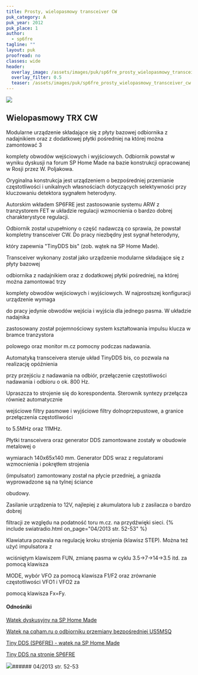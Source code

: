 ```yaml
---
title: Prosty, wielopasmowy transceiver CW
puk_category: A
puk_year: 2012
puk_place: 1
author: 
  - sp6fre
tagline: ""
layout: puk
proofread: no
classes: wide
header:
  overlay_image: /assets/images/puk/sp6fre_prosty_wielopasmowy_transceiver_cw.jpg
  overlay_filter: 0.5
  teaser: /assets/images/puk/sp6fre_prosty_wielopasmowy_transceiver_cw.jpg
---
```






 



![](assets/data/img/projects/2012-1-0.jpg) 



Wielopasmowy TRX CW
-------------------





 Modularne urządzenie składające się z płyty bazowej odbiornika z nadajnikiem oraz z dodatkowej płytki pośredniej na której można zamontować 3

 komplety obwodów wejściowych i wyjściowych. Odbiornik powstał w wyniku dyskusji na forum SP Home Made na bazie konstrukcji opracowanej w Rosji przez W. Poljakowa.






 Oryginalna konstrukcja jest urządzeniem o bezpośredniej przemianie częstotliwości i unikalnych własnościach dotyczących selektywności przy kluczowaniu detektora sygnałem heterodyny.

 Autorskim wkładem SP6FRE jest zastosowanie systemu ARW z tranzystorem FET w układzie regulacji wzmocnienia o bardzo dobrej charakterystyce regulacji.






 Odbiornik został uzupełniony o część nadawczą co sprawia, że powstał kompletny transceiver CW. Do pracy niezbędny jest sygnał heterodyny,

 który zapewnia "TinyDDS bis" (zob. wątek na SP Home Made).

 






Transceiver wykonany został jako urządzenie modularne składające się z płyty bazowej

odbiornika z nadajnikiem oraz z dodatkowej płytki pośredniej, na której można zamontować trzy

komplety obwodów wejściowych i wyjściowych. W najprostszej konfiguracji urządzenie wymaga

do pracy jedynie obwodów wejścia i wyjścia dla jednego pasma. W układzie nadajnika

zastosowany został pojemnościowy system kształtowania impulsu klucza w bramce tranzystora

polowego oraz monitor m.cz pomocny podczas nadawania.






Automatyką transceivera steruje układ TinyDDS bis, co pozwala na realizację opóźnienia

przy przejściu z nadawania na odbiór, przełączenie częstotliwości nadawania i odbioru o ok. 800 Hz.

Upraszcza to strojenie się do korespondenta. Sterownik syntezy przełącza również automatycznie

wejściowe filtry pasmowe i wyjściowe filtry dolnoprzepustowe, a granice przełączenia częstotliwości

to 5.5MHz oraz 11MHz.






Płytki transceivera oraz generator DDS zamontowane zostały w obudowie metalowej o

wymiarach 140x65x140 mm. Generator DDS wraz z regulatorami wzmocnienia i pokrętłem strojenia

(impulsator) zamontowany został na płycie przedniej, a gniazda wyprowadzone są na tylnej ściance

obudowy.






Zasilanie urządzenia to 12V, najlepiej z akumulatora lub z zasilacza o bardzo dobrej

filtracji ze względu na podatność toru m.cz. na przydźwięki sieci.
{% include swiatradio.html on_page="04/2013 str. 52-53" %}





Klawiatura pozwala na regulację kroku strojenia (klawisz STEP). Można też użyć impulsatora z

wciśniętym klawiszem FUN, zmianę pasma w cyklu 3.5->7->14->3.5 itd. za pomocą klawisza

MODE, wybór VFO za pomocą klawisza F1/F2 oraz zrównanie częstotliwości VFO1 i VFO2 za

pomocą klawisza Fx=Fy.







#### Odnośniki

[Wątek dyskusyjny na SP Home Made](http://sp-hm.pl/thread-1326.html)

[Wątek na cqham.ru o odbiorniku przemiany bezpośredniej US5MSQ](http://www.cqham.ru/trx92_13.htm)

[Tiny DDS (SP6FRE) - wątek na SP Home Made](http://sp-hm.pl/thread-1364.html)

[Tiny DDS na stronie SP6FRE](http://lx-net.pl/hr/dds/tiny_dds.html)

 



![](assets/img/logo/sr_logo_s.jpg)###### 04/2013 str. 52-53

 





 


